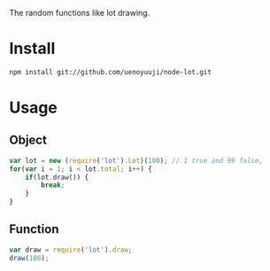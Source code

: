 The random functions like lot drawing.

Install
==========

```bash
npm install git://github.com/uenoyuuji/node-lot.git
```

Usage
==========

Object
----------

```JavaScript
var lot = new (require('lot').Lot)(100); // 1 true and 99 false,
for(var i = 1; i < lot.total; i++) {
    if(lot.draw()) {
        break;
    }
}
```

Function
----------

```JavaScript
var draw = require('lot').draw;
draw(100);
```
